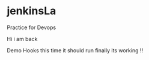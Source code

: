 # jenkinsLa
Practice for Devops

Hi i am back

Demo Hooks
 this time it should run 
finally its working !!
